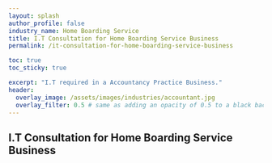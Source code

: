 ```yaml
---
layout: splash 
author_profile: false 
industry_name: Home Boarding Service
title: I.T Consultation for Home Boarding Service Business
permalink: /it-consultation-for-home-boarding-service-business

toc: true
toc_sticky: true

excerpt: "I.T required in a Accountancy Practice Business."
header:
  overlay_image: /assets/images/industries/accountant.jpg
  overlay_filter: 0.5 # same as adding an opacity of 0.5 to a black background
---
```


## I.T Consultation for Home Boarding Service Business
